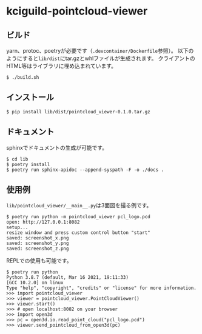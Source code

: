 # kciguild-pointcloud-viewer

## ビルド

yarn、protoc、poetryが必要です（`.devcontainer/Dockerfile`参照）。
以下のようにすると`lib/dist`にtar.gzとwhlファイルが生成されます。
クライアントのHTML等はライブラリに埋め込まれています。

```console
$ ./build.sh
```

## インストール

```console
$ pip install lib/dist/pointcloud_viewer-0.1.0.tar.gz
```

## ドキュメント

sphinxでドキュメントの生成が可能です。

```console
$ cd lib
$ poetry install
$ poetry run sphinx-apidoc --append-syspath -F -o ./docs .
```

## 使用例

`lib/pointcloud_viewer/__main__.py`は3面図を撮る例です。

```console
$ poetry run python -m pointcloud_viewer pcl_logo.pcd
open: http://127.0.0.1:8082
setup...
resize window and press custom control button "start"
saved: screenshot_x.png
saved: screenshot_y.png
saved: screenshot_z.png
```

REPLでの使用も可能です。

```console
$ poetry run python
Python 3.8.7 (default, Mar 16 2021, 19:11:33)
[GCC 10.2.0] on linux
Type "help", "copyright", "credits" or "license" for more information.
>>> import pointcloud_viewer
>>> viewer = pointcloud_viewer.PointCloudViewer()
>>> viewer.start()
>>> # open localhost:8082 on your browser
>>> import open3d
>>> pc = open3d.io.read_point_cloud("pcl_logo.pcd")
>>> viewer.send_pointcloud_from_open3d(pc)
```
